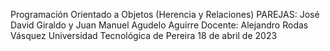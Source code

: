 Programación Orientado a Objetos (Herencia y Relaciones)
PAREJAS: José David Giraldo y Juan Manuel Agudelo Aguirre
Docente: Alejandro Rodas Vásquez
Universidad Tecnológica de Pereira
18 de abril de 2023
